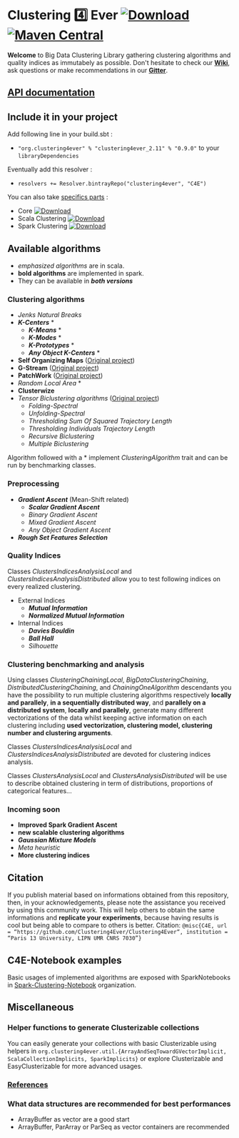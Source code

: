 # Clustering :four: Ever  [ ![Download](https://api.bintray.com/packages/clustering4ever/C4E/clustering4ever/images/download.svg) ](https://bintray.com/clustering4ever/C4E/clustering4ever/_latestVersion) [![Maven Central](https://img.shields.io/maven-central/v/org.clustering4ever/clustering4ever_2.11.svg?label=Maven%20Central)](https://search.maven.org/search?q=g:%22org.clustering4ever%22%20AND%20a:%22clustering4ever_2.11%22)

**Welcome** to Big Data Clustering Library gathering clustering algorithms and quality indices as immutabely as possible. Don't hesitate to check our **[Wiki](https://github.com/Clustering4Ever/Clustering4Ever/wiki)**, ask questions or make recommendations in our **[Gitter](https://gitter.im/Clustering4Ever/Lobby)**.

## [API documentation](http://www.clustering4ever.org/API%20Documentation/)

## Include it in your project

Add following line in your build.sbt :

* `"org.clustering4ever" % "clustering4ever_2.11" % "0.9.0"` to your `libraryDependencies`

Eventually add this resolver :

* `resolvers += Resolver.bintrayRepo("clustering4ever", "C4E")`

You can also take [specifics parts](https://bintray.com/clustering4ever/C4E) :

* Core [ ![Download](https://api.bintray.com/packages/clustering4ever/C4E/core/images/download.svg) ](https://bintray.com/clustering4ever/C4E/core/_latestVersion)
* Scala Clustering [ ![Download](https://api.bintray.com/packages/clustering4ever/C4E/clusteringscala/images/download.svg) ](https://bintray.com/clustering4ever/C4E/clusteringscala/_latestVersion)
* Spark Clustering [ ![Download](https://api.bintray.com/packages/clustering4ever/C4E/clusteringspark/images/download.svg) ](https://bintray.com/clustering4ever/C4E/clusteringspark/_latestVersion)

## Available algorithms

* _emphasized algorithms_ are in scala.
* **bold algorithms** are implemented in spark.
* They can be available in **_both versions_**

### Clustering algorithms

* _Jenks Natural Breaks_
* **_K-Centers_** *
  * **_K-Means_** *
  * **_K-Modes_** *
  * **_K-Prototypes_** *
  * **_Any Object K-Centers_** *
* **Self Organizing Maps** ([Original project](https://github.com/TugdualSarazin/spark-clustering))
* **G-Stream** ([Original project](https://github.com/Spark-clustering-notebook/G-stream))
* **PatchWork** ([Original project](https://github.com/crim-ca/patchwork))
* _Random Local Area_ *
* **Clusterwize** 
* _Tensor Biclustering algorithms_ ([Original project](https://github.com/SoheilFeizi/Tensor-Biclustering))
  * _Folding-Spectral_
  * _Unfolding-Spectral_
  * _Thresholding Sum Of Squared Trajectory Length_
  * _Thresholding Individuals Trajectory Length_
  * _Recursive Biclustering_
  * _Multiple Biclustering_


Algorithm followed with a * implement _ClusteringAlgorithm_ trait and can be run by benchmarking classes.

### Preprocessing

* **_Gradient Ascent_** (Mean-Shift related)
  * **_Scalar Gradient Ascent_**
  * _Binary Gradient Ascent_
  * _Mixed Gradient Ascent_
  * _Any Object Gradient Ascent_
* **_Rough Set Features Selection_**

### Quality Indices

Classes _ClustersIndicesAnalysisLocal_ and _ClustersIndicesAnalysisDistributed_ allow you to test following indices on every realized clustering.

* External Indices
  * **_Mutual Information_**
  * **_Normalized Mutual Information_**
* Internal Indices
  * **_Davies Bouldin_**
  * **_Ball Hall_**
  * _Silhouette_


### Clustering benchmarking and analysis

Using classes _ClusteringChainingLocal_, _BigDataClusteringChaining_, _DistributedClusteringChaining_, and _ChainingOneAlgorithm_ descendants you have the possibility to run multiple clustering algorithms respectively **locally and parallely**, **in a sequentially distributed way**, and **parallely on a distributed system**, **locally and parallely**, generate many different vectorizations of the data whilst keeping active information on each clustering including **used vectorization, clustering model, clustering number and clustering arguments**.

Classes _ClustersIndicesAnalysisLocal_ and _ClustersIndicesAnalysisDistributed_ are devoted for clustering indices analysis.

Classes _ClustersAnalysisLocal_ and _ClustersAnalysisDistributed_ will be use to describe obtained clustering in term of distributions, proportions of categorical features...

### Incoming soon

* **Improved Spark Gradient Ascent**
* **new scalable clustering algorithms**
* **_Gaussian Mixture Models_**
* _Meta heuristic_
* **More clustering indices**


## Citation

If you publish material based on informations obtained from this repository, then, in your acknowledgements, please note the assistance you received by using this community work. This will help others to obtain the same informations and **replicate your experiments**, because having results is cool but being able to compare to others is better.
Citation: `@misc{C4E, url = “https://github.com/Clustering4Ever/Clustering4Ever“, institution = “Paris 13 University, LIPN UMR CNRS 7030”}`

## C4E-Notebook examples

Basic usages of implemented algorithms are exposed with SparkNotebooks in [Spark-Clustering-Notebook](https://github.com/Spark-clustering-notebook/Clustering4Ever-Notebooks) organization.

## Miscellaneous

### Helper functions to generate Clusterizable collections 

You can easily generate your collections with basic Clusterizable using helpers in `org.clustering4ever.util.{ArrayAndSeqTowardGVectorImplicit, ScalaCollectionImplicits, SparkImplicits}` or explore Clusterizable and EasyClusterizable for more advanced usages.

### [References](https://github.com/Clustering4Ever/Clustering4Ever/wiki/5.-References)

### What data structures are recommended for best performances

* ArrayBuffer as vector are a good start
* ArrayBuffer, ParArray or ParSeq as vector containers are recommended